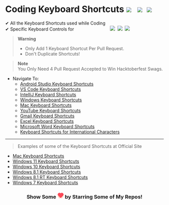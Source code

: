 # Coding Keyboard Shortcuts   <img src="https://media.giphy.com/media/WUlplcMpOCEmTGBtBW/giphy.gif" width="50"> &nbsp; ![](https://img.shields.io/badge/-Hacktoberfest_2022-darkred?style=flat&logo=Hacktoberfest&logoColor=white)&nbsp;  ![](https://img.shields.io/badge/-Good_First_Issue-blue?style=flat&logo=&logoColor=black)&nbsp;


✔ All the Keyboard Shortcuts used while Coding <br>
✔ Specific Keyboard Controls for &nbsp;&nbsp;&nbsp;&nbsp;&nbsp;&nbsp;&nbsp;&nbsp;&nbsp;&nbsp;&nbsp;&nbsp;&nbsp;&nbsp;&nbsp;&nbsp;&nbsp;&nbsp;&nbsp;&nbsp;&nbsp;&nbsp;&nbsp;&nbsp;&nbsp;&nbsp;&nbsp;
![](https://img.shields.io/badge/-Android_Studio-darkred?style=flat&logo=android-studio&logoColor=white)&nbsp;
![](https://img.shields.io/badge/-Visual_Studio_Code-darkblue?style=flat&logo=visual-studio-code&logoColor=white)&nbsp;
![](https://img.shields.io/badge/-Intellij-indigo?style=flat&logo=intellij-idea&logoColor=white)

> **Warning** <br>
> * Only Add 1 Keyboard Shortcut Per Pull Request. <br>
> * Don't Duplicate Shortcuts!

> **Note** <br>
> You Only Need 4 Pull Request Accepted to Win Hacktoberfest Swags.

* Navigate To:
  * [Android Studio Keyboard Shortcuts](https://github.com/AnshSinghSonkhia/Coding-Keyboard-Shortcuts/blob/main/README.md#android-studio)
  * [VS Code Keyboard Shortcuts](https://github.com/AnshSinghSonkhia/Coding-Keyboard-Shortcuts/blob/main/README.md#-vs-code-)
  * [IntelliJ Keyboard Shortcuts](https://github.com/AnshSinghSonkhia/Coding-Keyboard-Shortcuts/blob/main/README.md#-intellij-idea-)
  * [Windows Keyboard Shortcuts](https://github.com/AnshSinghSonkhia/Coding-Keyboard-Shortcuts/blob/main/README.md#-basic-keyboard-shortcuts)
  * [Mac Keyboard Shortcuts]()
  * [YouTube Keyboard Shortcuts]()
  * [Gmail Keyboard Shortcuts]()
  * [Excel Keyboard Shortcuts]()
  * [Microsoft Word Keyboard Shortcuts]()
  * [Keyboard Shortcuts for International Characters]()


---
> Examples of some of the Keyboard Shortcuts at Official Site

* [Mac Keyboard Shortcuts](https://support.apple.com/en-in/HT201236)
* [Windows 11 Keyboard Shortcuts](https://support.microsoft.com/en-us/windows/keyboard-shortcuts-in-windows-dcc61a57-8ff0-cffe-9796-cb9706c75eec#WindowsVersion=Windows_11)
* [Windows 10 Keyboard Shortcuts](https://support.microsoft.com/en-us/windows/keyboard-shortcuts-in-windows-dcc61a57-8ff0-cffe-9796-cb9706c75eec#WindowsVersion=Windows_10)
* [Windows 8.1 Keyboard Shortcuts](https://support.microsoft.com/en-us/windows/keyboard-shortcuts-in-windows-dcc61a57-8ff0-cffe-9796-cb9706c75eec#WindowsVersion=Windows_8.1_&_Windows_8.1_RT)
* [Windows 8.1 RT Keyboard Shortcuts](https://support.microsoft.com/en-us/windows/keyboard-shortcuts-in-windows-dcc61a57-8ff0-cffe-9796-cb9706c75eec#WindowsVersion=Windows_8.1_&_Windows_8.1_RT)
* [Windows 7 Keyboard Shortcuts](https://support.microsoft.com/en-us/windows/keyboard-shortcuts-in-windows-dcc61a57-8ff0-cffe-9796-cb9706c75eec#WindowsVersion=Windows_7)











<div align="center">

<h3> Show Some <img src="https://github.com/AnshSinghSonkhia/AnshSinghSonkhia/blob/main/icons/love.png" title="Love" alt="Love" width="20" height="20"/> by Starring Some of My Repos! </h3>

</div>
